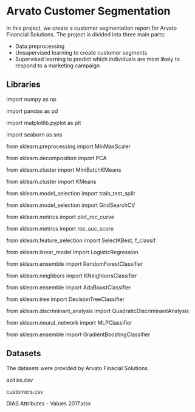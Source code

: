 # Arvato Customer Segmentation
In this project, we create a customer segmentation report for Arvato Financial Solutions. The project is divided into three main parts:
- Data preprocessing
- Unsupervised learning to create customer segments
- Supervised learning to predict which individuals are most likely to respond to a marketing campaign

## Libraries
import numpy as np

import pandas as pd

import matplotlib.pyplot as plt

import seaborn as sns

from sklearn.preprocessing import MinMaxScaler

from sklearn.decomposition import PCA

from sklearn.cluster import MiniBatchKMeans

from sklearn.cluster import KMeans

from sklearn.model_selection import train_test_split

from sklearn.model_selection import GridSearchCV

from sklearn.metrics import plot_roc_curve

from sklearn.metrics import roc_auc_score

from sklearn.feature_selection import SelectKBest, f_classif

from sklearn.linear_model import LogisticRegression

from sklearn.ensemble import RandomForestClassifier

from sklearn.neighbors import KNeighborsClassifier

from sklearn.ensemble import AdaBoostClassifier

from sklearn.tree import DecisionTreeClassifier

from sklearn.discriminant_analysis import QuadraticDiscriminantAnalysis

from sklearn.neural_network import MLPClassifier

from sklearn.ensemble import GradientBoostingClassifier

## Datasets
The datasets were provided by Arvato Finacial Solutions.

azdias.csv

customers.csv

DIAS Attributes - Values 2017.xlsx
